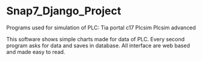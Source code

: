 # Snap7_Django_Project

Programs used for simulation of PLC: 
Tia portal c17
Plcsim
Plcsim advanced

This software shows simple charts made for data of PLC. Every second program asks for data and saves in database. All interface are web based and made easy to read.
